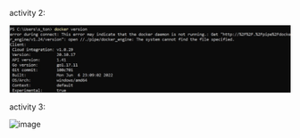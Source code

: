 activity 2:

![alt text](https://github.com/tonekaboni/ECE444-F2022-EP/blob/lab3/activity2.jpg?raw=true)

activity 3: 

<img width="847" alt="image" src="https://user-images.githubusercontent.com/46113981/194130948-aa48bb84-8c2d-4e08-bc85-a4167db7b8b5.png">
